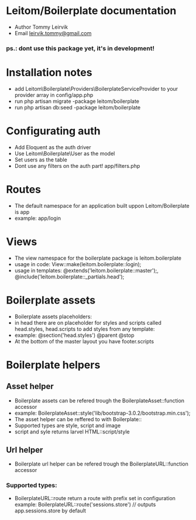 # Leitom/Boilerplate documentation
- Author Tommy Leirvik
- Email leirvik.tommy@gmail.com

### ps.: dont use this package yet, it's in development!

# Installation notes
- add Leitom\Boilerplate\Providers\BoilerplateServiceProvider to your provider array in config/app.php
- run php artisan migrate -package leitom/boilerplate
- run php artisan db:seed -package leitom/boilerplate

# Configurating auth
- Add Eloquent as the auth driver
- Use Leitom\Boilerplate\User as the model
- Set users as the table
- Dont use any filters on the auth part! app/filters.php

# Routes
- The default namespace for an application built uppon Leitom/Boilerplate is app
- example: app/login

# Views
- The view namespace for the boilerplate package is leitom.boilerplate
- usage in code: View::make(leitom.boilerplate::login);
- usage in templates: @extends('leitom.boilerplate::master');, @include('leitom.boilerplate::_partials.head');

# Boilerplate assets
- Boilerplate assets placeholders:
- in head there are on placeholder for styles and scripts called head.styles, head.scripts to add styles from any template:
- example: @section('head.styles') @parent <my style> @stop
- At the bottom of the master layout you have footer.scripts

# Boilerplate helpers

## Asset helper
- Boilerplate assets can be refered trough the BoilerplateAsset::function accessor
- example: BoilerplateAsset::style('lib/bootstrap-3.0.2/bootstrap.min.css');
- The asset helper can be reffered to with Boilerplate::<type>
- Supported types are style, script and image
- script and syle returns larvel HTML::script/style

## Url helper
- Boilerplate url helper can be refered trough the BoilerplateURL::function accessor
### Supported types:
- BoilerplateURL::route return a route with prefix set in configuration example: BoilerplateURL::route('sessions.store') // outputs app.sessions.store by default